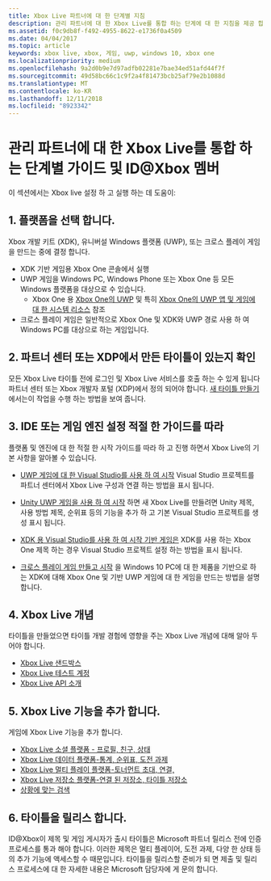 ```yaml
---
title: Xbox Live 파트너에 대 한 단계별 지침
description: 관리 파트너에 대 한 Xbox Live를 통합 하는 단계에 대 한 지침을 제공 합니다.
ms.assetid: f0c9db8f-f492-4955-8622-e1736f0a4509
ms.date: 04/04/2017
ms.topic: article
keywords: xbox live, xbox, 게임, uwp, windows 10, xbox one
ms.localizationpriority: medium
ms.openlocfilehash: 9a2d0b9e7d97adfb02281e7bae34ed51afd44f7f
ms.sourcegitcommit: 49d58bc66c1c9f2a4f81473bcb25af79e2b1088d
ms.translationtype: MT
ms.contentlocale: ko-KR
ms.lasthandoff: 12/11/2018
ms.locfileid: "8923342"
---
```

# <a name="step-by-step-guide-to-integrate-xbox-live-for-managed-partners-and-idxbox-members"></a>관리 파트너에 대 한 Xbox Live를 통합 하는 단계별 가이드 및 ID@Xbox 멤버

이 섹션에서는 Xbox live 설정 하 고 실행 하는 데 도움이:

## <a name="1-choose-a-platform"></a>1. 플랫폼을 선택 합니다.
Xbox 개발 키트 (XDK), 유니버설 Windows 플랫폼 (UWP), 또는 크로스 플레이 게임을 만드는 중에 결정 합니다.

- XDK 기반 게임용 Xbox One 콘솔에서 실행
- UWP 게임을 Windows PC, Windows Phone 또는 Xbox One 등 모든 Windows 플랫폼을 대상으로 수 있습니다.
  - Xbox One 용 [Xbox One의 UWP](https://msdn.microsoft.com/en-us/windows/uwp/xbox-apps/index) 및 특히 [Xbox One의 UWP 앱 및 게임에 대 한 시스템 리소스](https://msdn.microsoft.com/en-us/windows/uwp/xbox-apps/system-resource-allocation) 참조
- 크로스 플레이 게임은 일반적으로 Xbox One 및 XDK와 UWP 경로 사용 하 여 Windows PC를 대상으로 하는 게임입니다.

## <a name="2-ensure-you-have-a-title-created-in-partner-center-or-xdp"></a>2. 파트너 센터 또는 XDP에서 만든 타이틀이 있는지 확인
모든 Xbox Live 타이틀 전에 로그인 및 Xbox Live 서비스를 호출 하는 수 있게 됩니다 파트너 센터 또는 Xbox 개발자 포털 (XDP)에서 정의 되어야 합니다.  [새 타이틀 만들기](create-a-new-title.md) 에서는이 작업을 수행 하는 방법을 보여 줍니다.

## <a name="3-follow-the-appropriate-guide-to-setup-your-ide-or-game-engine"></a>3. IDE 또는 게임 엔진 설정 적절 한 가이드를 따라
플랫폼 및 엔진에 대 한 적절 한 시작 가이드를 따라 하 고 진행 하면서 Xbox Live의 기본 사항을 알아볼 수 있습니다.

* [UWP 게임에 대 한 Visual Studio를 사용 하 여 시작](get-started-with-visual-studio-and-uwp.md) Visual Studio 프로젝트를 파트너 센터에서 Xbox Live 구성과 연결 하는 방법을 표시 됩니다.

* [Unity UWP 게임을 사용 하 여 시작](partner-add-xbox-live-to-unity-uwp.md) 하면 새 Xbox Live를 만들려면 Unity 제목, 사용 방법 제목, 순위표 등의 기능을 추가 하 고 기본 Visual Studio 프로젝트를 생성 표시 됩니다.

* [XDK 용 Visual Studio를 사용 하 여 시작 기반 게임은](xdk-developers.md) XDK를 사용 하는 Xbox One 제목 하는 경우 Visual Studio 프로젝트 설정 하는 방법을 표시 됩니다.

* [크로스 플레이 게임 만들고 시작](get-started-with-cross-play-games.md) 을 Windows 10 PC에 대 한 제품을 기반으로 하는 XDK에 대해 Xbox One 및 기반 UWP 게임에 대 한 게임을 만드는 방법을 설명 합니다.

## <a name="4-xbox-live-concepts"></a>4. Xbox Live 개념
타이틀을 만들었으면 타이틀 개발 경험에 영향을 주는 Xbox Live 개념에 대해 알아 두어야 합니다.

- [Xbox Live 샌드박스](../xbox-live-sandboxes.md)
- [Xbox Live 테스트 계정](../xbox-live-test-accounts.md)
- [Xbox Live API 소개](../introduction-to-xbox-live-apis.md)

## <a name="5-add-xbox-live-features"></a>5. Xbox Live 기능을 추가 합니다.

게임에 Xbox Live 기능을 추가 합니다.

- [Xbox Live 소셜 플랫폼 - 프로필, 친구, 상태](../social-platform/social-platform.md)
- [Xbox Live 데이터 플랫폼-통계, 순위표, 도전 과제](../data-platform/data-platform.md)
- [Xbox Live 멀티 플레이 플랫폼-토너먼트 초대, 연결,](../multiplayer/multiplayer-intro.md)
- [Xbox Live 저장소 플랫폼-연결 된 저장소, 타이틀 저장소](../storage-platform/storage-platform.md)
- [상황에 맞는 검색](../contextual-search/introduction-to-contextual-search.md)

## <a name="6-release-your-title"></a>6. 타이틀을 릴리스 합니다.

ID@Xbox이 제목 및 게임 게시자가 출시 타이틀은 Microsoft 파트너 릴리스 전에 인증 프로세스를 통과 해야 합니다.  이러한 제목은 멀티 플레이어, 도전 과제, 다양 한 상태 등의 추가 기능에 액세스할 수 때문입니다.  타이틀을 릴리스할 준비가 되 면 제출 및 릴리스 프로세스에 대 한 자세한 내용은 Microsoft 담당자에 게 문의 합니다.
